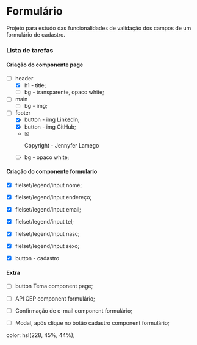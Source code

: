 # Formulário

Projeto para estudo das funcionalidades de validação dos campos de um formulário de cadastro. 

### Lista de tarefas

#### Criação do componente page
  - [ ] header 
      - [x] h1 - title;
      - [ ] bg - transparente, opaco white;
  - [ ] main 
      - [ ] bg - img;
  - [ ] footer 
      - [x] button - img Linkedin;
      - [x] button - img GitHub;
      - [x] <p> Copyright - Jennyfer Lamego</p>
      - [ ] bg - opaco white;

#### Criação do componente formulario
  - [x] fielset/legend/input nome;
  - [x] fielset/legend/input endereço;
  - [x] fielset/legend/input email;
  - [x] fielset/legend/input tel;
  - [x] fielset/legend/input nasc;
  - [x] fielset/legend/input sexo;
  - [x] button - cadastro


#### Extra

- [ ] button Tema component page;
- [ ] API CEP component formulário;
- [ ] Confirmação de e-mail component formulário;
- [ ] Modal, após clique no botão cadastro component formulário;


color: hsl(228, 45%, 44%);
